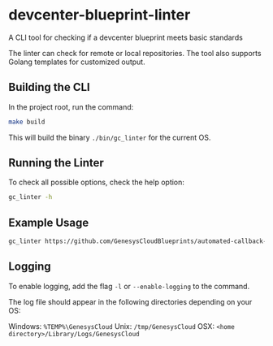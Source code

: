 # devcenter-blueprint-linter

A CLI tool for checking if a devcenter blueprint meets basic standards

The linter can check for remote or local repositories. The tool also supports Golang templates for customized output.

## Building the CLI

In the project root, run the command:

```bash
make build
```

This will build the binary `./bin/gc_linter` for the current OS.

## Running the Linter

To check all possible options, check the help option:

```bash
gc_linter -h
```

## Example Usage

```bash
gc_linter https://github.com/GenesysCloudBlueprints/automated-callback-blueprint -r -c ./blueprint.rule.json > result.json
```

## Logging

To enable logging, add the flag `-l` or `--enable-logging` to the command.

The log file should appear in the following directories depending on your OS:

Windows: `%TEMP%\GenesysCloud`
Unix: `/tmp/GenesysCloud`
OSX: `<home directory>/Library/Logs/GenesysCloud`
